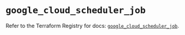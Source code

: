 # `google_cloud_scheduler_job`

Refer to the Terraform Registry for docs: [`google_cloud_scheduler_job`](https://registry.terraform.io/providers/hashicorp/google/6.36.0/docs/resources/cloud_scheduler_job).
